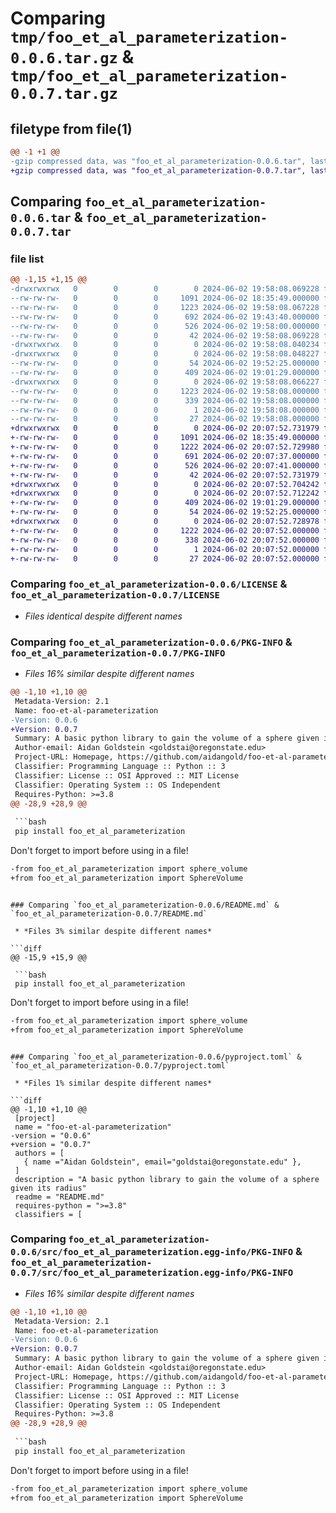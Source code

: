 # Comparing `tmp/foo_et_al_parameterization-0.0.6.tar.gz` & `tmp/foo_et_al_parameterization-0.0.7.tar.gz`

## filetype from file(1)

```diff
@@ -1 +1 @@
-gzip compressed data, was "foo_et_al_parameterization-0.0.6.tar", last modified: Sun Jun  2 19:58:08 2024, max compression
+gzip compressed data, was "foo_et_al_parameterization-0.0.7.tar", last modified: Sun Jun  2 20:07:52 2024, max compression
```

## Comparing `foo_et_al_parameterization-0.0.6.tar` & `foo_et_al_parameterization-0.0.7.tar`

### file list

```diff
@@ -1,15 +1,15 @@
-drwxrwxrwx   0        0        0        0 2024-06-02 19:58:08.069228 foo_et_al_parameterization-0.0.6/
--rw-rw-rw-   0        0        0     1091 2024-06-02 18:35:49.000000 foo_et_al_parameterization-0.0.6/LICENSE
--rw-rw-rw-   0        0        0     1223 2024-06-02 19:58:08.067228 foo_et_al_parameterization-0.0.6/PKG-INFO
--rw-rw-rw-   0        0        0      692 2024-06-02 19:43:40.000000 foo_et_al_parameterization-0.0.6/README.md
--rw-rw-rw-   0        0        0      526 2024-06-02 19:58:00.000000 foo_et_al_parameterization-0.0.6/pyproject.toml
--rw-rw-rw-   0        0        0       42 2024-06-02 19:58:08.069228 foo_et_al_parameterization-0.0.6/setup.cfg
-drwxrwxrwx   0        0        0        0 2024-06-02 19:58:08.040234 foo_et_al_parameterization-0.0.6/src/
-drwxrwxrwx   0        0        0        0 2024-06-02 19:58:08.048227 foo_et_al_parameterization-0.0.6/src/foo_et_al_parameterization/
--rw-rw-rw-   0        0        0       54 2024-06-02 19:52:25.000000 foo_et_al_parameterization-0.0.6/src/foo_et_al_parameterization/__init__.py
--rw-rw-rw-   0        0        0      409 2024-06-02 19:01:29.000000 foo_et_al_parameterization-0.0.6/src/foo_et_al_parameterization/sphere_volume.py
-drwxrwxrwx   0        0        0        0 2024-06-02 19:58:08.066227 foo_et_al_parameterization-0.0.6/src/foo_et_al_parameterization.egg-info/
--rw-rw-rw-   0        0        0     1223 2024-06-02 19:58:08.000000 foo_et_al_parameterization-0.0.6/src/foo_et_al_parameterization.egg-info/PKG-INFO
--rw-rw-rw-   0        0        0      339 2024-06-02 19:58:08.000000 foo_et_al_parameterization-0.0.6/src/foo_et_al_parameterization.egg-info/SOURCES.txt
--rw-rw-rw-   0        0        0        1 2024-06-02 19:58:08.000000 foo_et_al_parameterization-0.0.6/src/foo_et_al_parameterization.egg-info/dependency_links.txt
--rw-rw-rw-   0        0        0       27 2024-06-02 19:58:08.000000 foo_et_al_parameterization-0.0.6/src/foo_et_al_parameterization.egg-info/top_level.txt
+drwxrwxrwx   0        0        0        0 2024-06-02 20:07:52.731979 foo_et_al_parameterization-0.0.7/
+-rw-rw-rw-   0        0        0     1091 2024-06-02 18:35:49.000000 foo_et_al_parameterization-0.0.7/LICENSE
+-rw-rw-rw-   0        0        0     1222 2024-06-02 20:07:52.729980 foo_et_al_parameterization-0.0.7/PKG-INFO
+-rw-rw-rw-   0        0        0      691 2024-06-02 20:07:37.000000 foo_et_al_parameterization-0.0.7/README.md
+-rw-rw-rw-   0        0        0      526 2024-06-02 20:07:41.000000 foo_et_al_parameterization-0.0.7/pyproject.toml
+-rw-rw-rw-   0        0        0       42 2024-06-02 20:07:52.731979 foo_et_al_parameterization-0.0.7/setup.cfg
+drwxrwxrwx   0        0        0        0 2024-06-02 20:07:52.704242 foo_et_al_parameterization-0.0.7/src/
+drwxrwxrwx   0        0        0        0 2024-06-02 20:07:52.712242 foo_et_al_parameterization-0.0.7/src/foo_et_al_parameterization/
+-rw-rw-rw-   0        0        0      409 2024-06-02 19:01:29.000000 foo_et_al_parameterization-0.0.7/src/foo_et_al_parameterization/SphereVolume.py
+-rw-rw-rw-   0        0        0       54 2024-06-02 19:52:25.000000 foo_et_al_parameterization-0.0.7/src/foo_et_al_parameterization/__init__.py
+drwxrwxrwx   0        0        0        0 2024-06-02 20:07:52.728978 foo_et_al_parameterization-0.0.7/src/foo_et_al_parameterization.egg-info/
+-rw-rw-rw-   0        0        0     1222 2024-06-02 20:07:52.000000 foo_et_al_parameterization-0.0.7/src/foo_et_al_parameterization.egg-info/PKG-INFO
+-rw-rw-rw-   0        0        0      338 2024-06-02 20:07:52.000000 foo_et_al_parameterization-0.0.7/src/foo_et_al_parameterization.egg-info/SOURCES.txt
+-rw-rw-rw-   0        0        0        1 2024-06-02 20:07:52.000000 foo_et_al_parameterization-0.0.7/src/foo_et_al_parameterization.egg-info/dependency_links.txt
+-rw-rw-rw-   0        0        0       27 2024-06-02 20:07:52.000000 foo_et_al_parameterization-0.0.7/src/foo_et_al_parameterization.egg-info/top_level.txt
```

### Comparing `foo_et_al_parameterization-0.0.6/LICENSE` & `foo_et_al_parameterization-0.0.7/LICENSE`

 * *Files identical despite different names*

### Comparing `foo_et_al_parameterization-0.0.6/PKG-INFO` & `foo_et_al_parameterization-0.0.7/PKG-INFO`

 * *Files 16% similar despite different names*

```diff
@@ -1,10 +1,10 @@
 Metadata-Version: 2.1
 Name: foo-et-al-parameterization
-Version: 0.0.6
+Version: 0.0.7
 Summary: A basic python library to gain the volume of a sphere given its radius
 Author-email: Aidan Goldstein <goldstai@oregonstate.edu>
 Project-URL: Homepage, https://github.com/aidangold/foo-et-al-parameterization
 Classifier: Programming Language :: Python :: 3
 Classifier: License :: OSI Approved :: MIT License
 Classifier: Operating System :: OS Independent
 Requires-Python: >=3.8
@@ -28,9 +28,9 @@
 
 ```bash
 pip install foo_et_al_parameterization
 ```
 Don't forget to import before using in a file!
 
 ```bash
-from foo_et_al_parameterization import sphere_volume
+from foo_et_al_parameterization import SphereVolume
 ```
```

### Comparing `foo_et_al_parameterization-0.0.6/README.md` & `foo_et_al_parameterization-0.0.7/README.md`

 * *Files 3% similar despite different names*

```diff
@@ -15,9 +15,9 @@
 
 ```bash
 pip install foo_et_al_parameterization
 ```
 Don't forget to import before using in a file!
 
 ```bash
-from foo_et_al_parameterization import sphere_volume
+from foo_et_al_parameterization import SphereVolume
 ```
```

### Comparing `foo_et_al_parameterization-0.0.6/pyproject.toml` & `foo_et_al_parameterization-0.0.7/pyproject.toml`

 * *Files 1% similar despite different names*

```diff
@@ -1,10 +1,10 @@
 [project]
 name = "foo-et-al-parameterization"
-version = "0.0.6"
+version = "0.0.7"
 authors = [
   { name ="Aidan Goldstein", email="goldstai@oregonstate.edu" },
 ]
 description = "A basic python library to gain the volume of a sphere given its radius"
 readme = "README.md"
 requires-python = ">=3.8"
 classifiers = [
```

### Comparing `foo_et_al_parameterization-0.0.6/src/foo_et_al_parameterization.egg-info/PKG-INFO` & `foo_et_al_parameterization-0.0.7/src/foo_et_al_parameterization.egg-info/PKG-INFO`

 * *Files 16% similar despite different names*

```diff
@@ -1,10 +1,10 @@
 Metadata-Version: 2.1
 Name: foo-et-al-parameterization
-Version: 0.0.6
+Version: 0.0.7
 Summary: A basic python library to gain the volume of a sphere given its radius
 Author-email: Aidan Goldstein <goldstai@oregonstate.edu>
 Project-URL: Homepage, https://github.com/aidangold/foo-et-al-parameterization
 Classifier: Programming Language :: Python :: 3
 Classifier: License :: OSI Approved :: MIT License
 Classifier: Operating System :: OS Independent
 Requires-Python: >=3.8
@@ -28,9 +28,9 @@
 
 ```bash
 pip install foo_et_al_parameterization
 ```
 Don't forget to import before using in a file!
 
 ```bash
-from foo_et_al_parameterization import sphere_volume
+from foo_et_al_parameterization import SphereVolume
 ```
```

